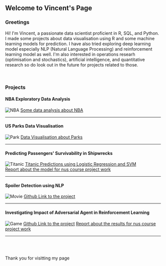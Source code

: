 ## Welcome to Vincent's Page

### Greetings
Hi!
I'm Vincent, a passionate data scientist proficient in R, SQL, and Python. I made some projects about data visualisation using R and some machine learning models for prediction. I have also tried exploring deep learning model especially NLP (Natural Language Processing) and reinforcement learning model as well. I'm also interested in operations researh (optimisation and stochastics), artificial intelligence, and quantitative research so do look out in the future for projects related to those.

<br>

### Projects
#### NBA Exploratory Data Analysis
![NBA](https://images.unsplash.com/photo-1504450758481-7338eba7524a?ixid=MXwxMjA3fDB8MHxzZWFyY2h8Mnx8bmJhfGVufDB8fDB8&ixlib=rb-1.2.1&auto=format&fit=crop&w=500&q=60)
[Some data analysis about NBA](https://github.com/vincentaurellio/vincentaurellio.github.io/blob/b8fffc6f0488dbdef9a98202535b97647d63a090/Assignment%201.ipynb)

<hr>

#### US Parks Data Visualisation
![Park](https://images.unsplash.com/photo-1585938389612-a552a28d6914?ixlib=rb-4.0.3&ixid=MnwxMjA3fDB8MHxwaG90by1wYWdlfHx8fGVufDB8fHx8&auto=format&fit=crop&w=860&q=80)
[Data Visualisation about Parks](https://vincentaurellio.github.io/assignment03.html)

<hr>

#### Predicting Passengers' Survivability in Shipwrecks
![Titanic](https://images.unsplash.com/photo-1621943255103-1b1e3b9e2184?ixlib=rb-4.0.3&ixid=M3wxMjA3fDB8MHxzZWFyY2h8MTB8fHRpdGFuaWN8ZW58MHx8MHx8fDA%3D&auto=format&fit=crop&w=600&q=60)
[Titanic Predictions using Logistic Regression and SVM](https://github.com/vincentaurellio/vincentaurellio.github.io/blob/main/Titanic/disaster_svm_logreg_classification.ipynb)
<br>
[Report about the model for nus course project work](https://vincentaurellio.github.io/Titanic/Disaster%20Survivability%20Report.pdf)

<hr>

#### Spoiler Detection using NLP
![Movie](https://images.unsplash.com/photo-1485095329183-d0797cdc5676?q=80&w=2070&auto=format&fit=crop&ixlib=rb-4.0.3&ixid=M3wxMjA3fDB8MHxwaG90by1wYWdlfHx8fGVufDB8fHx8fA%3D%3D)
[Github Link to the project](https://github.com/vincentaurellio/CS3244/tree/main/PG-23)

<hr>

#### Investigating Impact of Adversarial Agent in Reinforcement Learning
![Game](https://images.unsplash.com/photo-1493711662062-fa541adb3fc8?q=80&w=2070&auto=format&fit=crop&ixlib=rb-4.0.3&ixid=M3wxMjA3fDB8MHxwaG90by1wYWdlfHx8fGVufDB8fHx8fA%3D%3D)
[Github Link to the project](https://github.com/vincentaurellio/CS4246)
[Report about the results for nus course project work](https://vincentaurellio.github.io/Titanic/Disaster%20Survivability%20Report.pdf)
<hr>

<br>
<br>

Thank you for visitting my page
